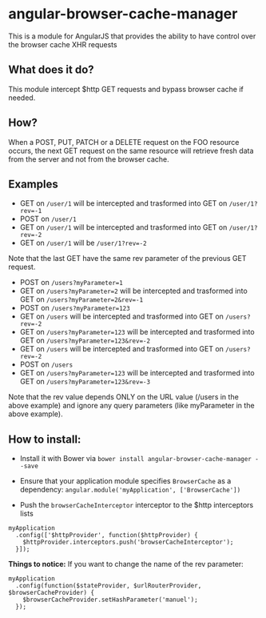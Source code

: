 angular-browser-cache-manager
=============================

This is a module for AngularJS that provides the ability to have control over the browser cache XHR requests

What does it do?
---------------

This module intercept $http GET requests and bypass browser cache if needed.

How?
---------------

When a POST, PUT, PATCH or a DELETE request on the FOO resource occurs, the next GET request on the same resource will retrieve fresh data from the server and not from the browser cache.

Examples
---------------

- GET on `/user/1` will be intercepted and trasformed into GET on `/user/1?rev=-1`
- POST on `/user/1`
- GET on `/user/1` will be intercepted and trasformed into GET on `/user/1?rev=-2`
- GET on `/user/1` will be `/user/1?rev=-2`

Note that the last GET have the same rev parameter of the previous GET request.

- POST on `/users?myParameter=1`
- GET on `/users?myParameter=2` will be intercepted and trasformed into GET on `/users?myParameter=2&rev=-1`
- POST on `/users?myParameter=123`
- GET on `/users` will be intercepted and trasformed into GET on `/users?rev=-2`
- GET on `/users?myParameter=123` will be intercepted and trasformed into GET on `/users?myParameter=123&rev=-2`
- GET on `/users` will be intercepted and trasformed into GET on `/users?rev=-2`
- POST on `/users`
- GET on `/users?myParameter=123` will be intercepted and trasformed into GET on `/users?myParameter=123&rev=-3`

Note that the rev value depends ONLY on the URL value (/users in the above example) and ignore any query parameters (like myParameter in the above example).


How to install:
---------------

 * Install it with Bower via `bower install angular-browser-cache-manager --save`

 * Ensure that your application module specifies `BrowserCache` as a dependency: `angular.module('myApplication', ['BrowserCache'])`
 
 * Push the `browserCacheInterceptor` interceptor to the $http interceptors lists

```
myApplication
  .config(['$httpProvider', function($httpProvider) {
    $httpProvider.interceptors.push('browserCacheInterceptor');
  }]);
```

**Things to notice:**
If you want to change the name of the rev parameter:

```
myApplication
  .config(function($stateProvider, $urlRouterProvider, $browserCacheProvider) {
    $browserCacheProvider.setHashParameter('manuel');
  });
```
